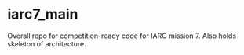 # iarc7_main
Overall repo for competition-ready code for IARC mission 7. Also holds skeleton of architecture.
